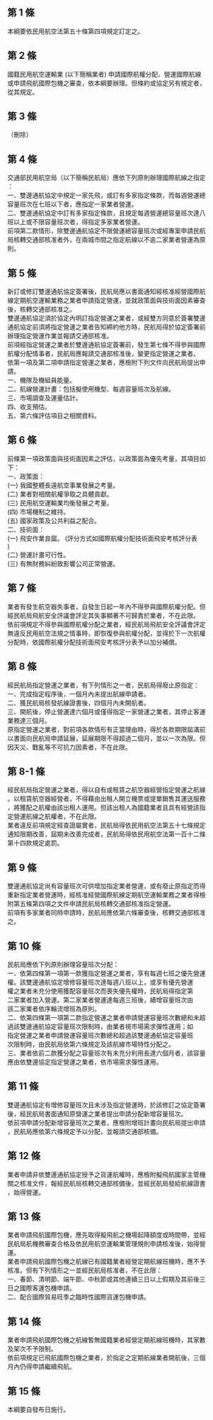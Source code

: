 第 1 條
-------
本綱要依民用航空法第五十條第四項規定訂定之。

第 2 條
-------
國籍民用航空運輸業 (以下簡稱業者) 申請國際航權分配、營運國際航線  
或申請飛航國際包機之審查，依本綱要辦理。但條約或協定另有規定者，  
從其規定。

第 3 條
-------
（刪除）

第 4 條
-------
交通部民用航空局（以下簡稱民航局）應依下列原則辦理國際航線之指定  
：  
一、雙邊通航協定中規定一家先飛，或訂有多家指定條款，而每週營運總  
    容量班次在七班以下者，應指定一家業者營運。  
二、雙邊通航協定中訂有多家指定條款，且規定每週營運總容量班次達八  
    班以上或不限容量班次者，得指定多家業者營運。  
前項第二款情形，除雙邊通航協定不限營運總容量班次或經專案申請民航  
局核轉交通部核准者外，在兩城市間之指定航線以不逾二家業者營運為原  
則。

第 5 條
-------
新訂或修訂雙邊通航協定簽署後，民航局應以書面通知經核准經營國際航  
線定期航空運輸業務之業者申請指定營運，並就政策面與技術面因素審查  
後，核轉交通部核准之。  
雙邊通航協定須於協定內明訂指定營運之業者，或經雙方同意於簽署雙邊  
通航協定前須將指定營運之業者告知締約他方時，民航局得於協定簽署前  
辦理指定營運作業並報請交通部核准。  
前項經指定營運之業者於雙邊通航協定簽署前，發生第七條不得參與國際  
航權分配情事者，民航局應報請交通部核准後，變更指定營運之業者。  
依第一項及第二項申請指定營運之業者，應檢附下列文件向民航局提出申  
請。  
一、機隊及機組員能量。  
二、航線營運計畫：包括擬使用機型、每週容量班次及航線。  
三、市場調查及運量估計。  
四、收支預估。  
五、第六條評估項目之相關資料。

第 6 條
-------
前條第一項政策面與技術面因素之評估，以政策面為優先考量，其項目如  
下：  
一、政策面：  
 (一) 我國整體長遠航空事業發展之考量。  
 (二) 業者對相關航權爭取之具體貢獻。  
 (三) 民用航空運輸業均衡發展之考量。  
 (四) 市場機制之維持。  
 (五) 國家政策及公共利益之配合。  
二、技術面：  
 (一) 飛安作業良窳。 (評分方式如國際航權分配技術面飛安考核評分表  
      )  
 (二) 營運計畫可行性。  
 (三) 有無財務糾紛致影響公司正常營運。

第 7 條
-------
業者有發生航空器失事者，自發生日起一年內不得參與國際航權分配。但  
經民航局飛航安全評議會評定其失事顯著不可歸責於業者，不在此限。  
依前項規定不得參與國際航權分配之業者，經民航局飛航安全評議會評定  
無違反民用航空法規之情事時，即恢復參與航權分配，並得於下一次航權  
分配時，依國際航權分配技術面飛安考核評分表予以加分補償。

第 8 條
-------
經民航局指定營運之業者，有下列情形之一者，民航局得廢止原指定：  
一、完成指定程序後，一個月內未提出航線申請者。  
二、獲民航局核發航線證書後，四個月內未開航者。  
三、開航後，停止營運達六個月或僅得指定一家營運之業者，其停止客運  
    業務達三個月。  
原指定營運之業者，對前項各款情形有正當理由時，得於各款期限屆滿前  
以書面向民航局申請延展，延展期限不得超過二個月，並以一次為限。但  
因天災、戰亂等不可抗力因素者，不在此限。

第 8-1 條
---------
經民航局指定營運之業者，得以自有或租賃之航空器經營指定營運之航線  
。以租賃航空器經營者，不得藉由出租人開立機票或提單銷售其運送服務  
，將獲配之航權由該出租人運用。但該出租人為國籍業者且具有經營該指  
定營運航線之航權者，不在此限。  
業者違反前項規定經查證屬實者，民航局得依民用航空法第五十七條規定  
通知限期改善，屆期未改善完成者，民航局得依民用航空法第一百十二條  
第十四款規定處罰。

第 9 條
-------
雙邊通航協定尚有容量班次可供增加指定業者營運，或有廢止原指定而得  
重新指定業者營運時，經核准經營國際航線定期航空運輸業務之業者得檢  
附第五條第四項之文件申請民航局核轉交通部核准指定營運。  
前項有多家業者同時申請時，民航局應依第六條審查後，核轉交通部核准  
之。

第 10 條
--------
民航局應依下列原則辦理容量班次分配：  
一、依第四條第一項第一款獲指定營運之業者，享有每週七班之優先營運  
    權。該雙邊通航協定增修容量班次達每週八班以上，或享有優先營運  
    權之業者未充分使用獲配容量班次而喪失優先權時，民航局得指定第  
    二家業者加入營運。第二家業者營運達每週三班後，續增容量班次由  
    該二家業者依序輪流增班為原則。  
二、依第四條第一項第二款指定營運之業者申請營運容量班次數總和未超  
    過該雙邊通航協定容量班次限制時，由業者視市場需求彈性運用；如  
    指定營運之業者申請營運容量班次數總和超過該雙邊通航協定容量班  
    次限制時，由民航局依第六條規定及該航線市場特性分配之。  
三、業者依前二款獲分配之容量班次有未充分利用長達六個月者，該容量  
    應由依雙邊協定指定營運之業者，依市場需求彈性運用。

第 11 條
--------
雙邊通航協定有增修容量班次且未涉及指定營運時，於該修訂之協定簽署  
後，經民航局書面通知原營運之業者提出申請分配新增容量班次。  
依前項申請分配新增容量班次之業者，應檢附增班計畫向民航局提出申請  
，民航局應依第六條規定予以分配，並報請交通部核備。

第 12 條
--------
業者申請非依雙邊通航協定授予之貨運航權時，應檢附擬飛航國家主管機  
關之核准文件，報經民航局核轉交通部核備後，並經民航局發給航線證書  
，始得營運。

第 13 條
--------
業者申請飛航國際包機，應先取得擬飛航之機場起降額度或時間帶，並經  
民航局航機務審查合格及依民用航空運輸業管理規則申請核准後，始得營  
運。  
業者申請飛航國際包機之航線已有國籍業者經營定期航線班機時，應不予  
核准。但有下列情形之一並經民航局核准者，不在此限：  
一、春節、清明節、端午節、中秋節或其他連續三日以上假期及其前後三  
    日之國際客運包機申請。  
二、配合國際貿易旺季之臨時性國際貨運包機申請。

第 14 條
--------
業者申請飛航國際包機之航線暫無國籍業者經營定期航線班機時，其家數  
及架次不予限制。  
依前項規定已飛航國際包機之業者，於指定之定期航線業者開航後，三個  
月內仍得申請繼續飛航。

第 15 條
--------
本綱要自發布日施行。


